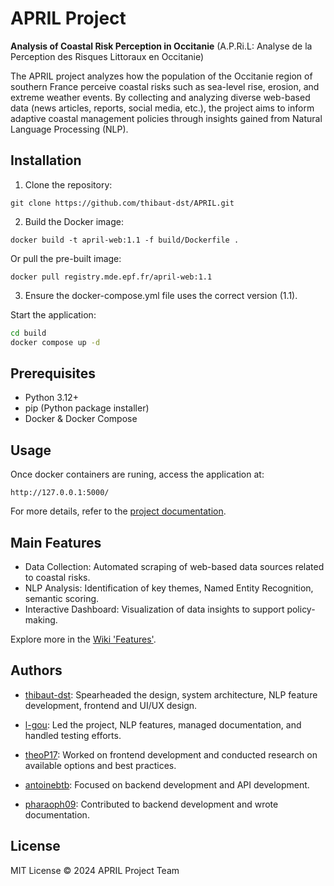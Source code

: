 # APRIL Project

**Analysis of Coastal Risk Perception in Occitanie** (A.P.Ri.L: Analyse de la Perception des Risques Littoraux en Occitanie)

The APRIL project analyzes how the population of the Occitanie region of southern France perceive coastal risks such as sea-level rise, erosion, and extreme weather events. By collecting and analyzing diverse web-based data (news articles, reports, social media, etc.), the project aims to inform adaptive coastal management policies through insights gained from Natural Language Processing (NLP).

## Installation

1. Clone the repository:

```git clone https://github.com/thibaut-dst/APRIL.git```

2. Build the Docker image:

```docker build -t april-web:1.1 -f build/Dockerfile .```

Or pull the pre-built image:

```docker pull registry.mde.epf.fr/april-web:1.1```

3. Ensure the docker-compose.yml file uses the correct version (1.1).

Start the application:

```bash
cd build
docker compose up -d
```

## Prerequisites

- Python 3.12+
- pip (Python package installer)
- Docker & Docker Compose

## Usage

Once docker containers are runing, access the application at:

```http://127.0.0.1:5000/```

For more details, refer to the [project documentation](https://github.com/thibaut-dst/APRIL/wiki).

## Main Features

- Data Collection: Automated scraping of web-based data sources related to coastal risks.
- NLP Analysis: Identification of key themes, Named Entity Recognition, semantic scoring.
- Interactive Dashboard: Visualization of data insights to support policy-making.

Explore more in the [Wiki 'Features'](https://github.com/thibaut-dst/APRIL/wiki/Features).

## Authors

- [thibaut-dst](https://github.com/thibaut-dst):
Spearheaded the design, system architecture, NLP feature development, frontend and UI/UX design.

-  [l-gou](https://github.com/l-gou):
Led the project, NLP features, managed documentation, and handled testing efforts.

-  [theoP17](https://github.com/theoP17):
Worked on frontend development and conducted research on available options and best practices.

-  [antoinebtb](https://github.com/antoinebtb):
Focused on backend development and API development.

- [pharaoph09](https://github.com/pharaoph09):
Contributed to backend development and wrote documentation.


## License

MIT License © 2024 APRIL Project Team
